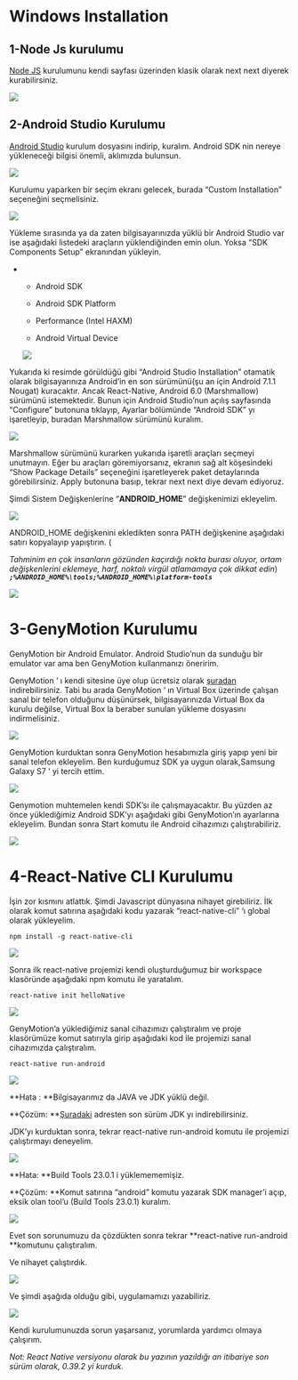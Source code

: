 # Windows Installation

## 1-Node Js kurulumu

[Node JS](https://nodejs.org/en/download/) kurulumunu kendi sayfası üzerinden klasik olarak next next diyerek kurabilirsiniz.

![](/assets/import.png)

## 2-Android Studio Kurulumu

[Android Studio](https://developer.android.com/studio/install.html) kurulum dosyasını indirip, kuralım. Android SDK nin nereye yükleneceği bilgisi önemli, aklımızda bulunsun.

![](/assets/import2.png)

Kurulumu yaparken bir seçim ekranı gelecek, burada “Custom Installation” seçeneğini seçmelisiniz.

![](/assets/import3.png)

Yükleme sırasında ya da zaten bilgisayarınızda yüklü bir Android Studio var ise aşağıdaki listedeki araçların yüklendiğinden emin olun. Yoksa “SDK Components Setup” ekranından yükleyin.

* * Android SDK

  * Android SDK Platform
  * Performance \(Intel HAXM\)
  * Android Virtual Device

  ![](/assets/import5.png)

Yukarıda ki resimde görüldüğü gibi “Android Studio Installation” otamatik olarak bilgisayarınıza Android’in en son sürümünü\(şu an için Android 7.1.1 Nougat\) kuracaktır. Ancak React-Native, Android 6.0 \(Marshmallow\) sürümünü istemektedir. Bunun için Android Studio’nun açılış sayfasında “Configure” butonuna tıklayıp, Ayarlar bölümünde “Android SDK” yı işaretleyip, buradan Marshmallow sürümünü kuralım.



![](/assets/import6.png)



Marshmallow sürümünü kurarken yukarıda işaretli araçları seçmeyi unutmayın. Eğer bu araçları göremiyorsanız, ekranın sağ alt köşesindeki “Show Package Details” seçeneğini işaretleyerek paket detaylarında görebilirsiniz. Apply butonuna basıp, tekrar next next diye devam ediyoruz.

Şimdi Sistem Değişkenlerine “**ANDROID\_HOME**” değişkenimizi ekleyelim.

![](/assets/import7.png)



ANDROID\_HOME değişkenini ekledikten sonra PATH değişkenine aşağıdaki satırı kopyalayıp yapıştırın. \(

_Tahminim en çok insanların gözünden kaçırdığı nokta burası oluyor, ortam değişkenlerini eklemeye, harf, noktalı virgül atlamamaya çok dikkat edin_\)   **` `**_**`;%ANDROID_HOME%\tools;%ANDROID_HOME%\platform-tools`**_

![](/assets/import8.png)



# 3-GenyMotion Kurulumu

GenyMotion bir Android Emulator. Android Studio’nun da sunduğu bir emulator var ama ben GenyMotion kullanmanızı öneririm.

GenyMotion ‘ ı kendi sitesine üye olup ücretsiz olarak [şuradan](https://www.genymotion.com/download/) indirebilirsiniz. Tabi bu arada GenyMotion ‘ ın Virtual Box üzerinde çalışan sanal bir telefon olduğunu düşünürsek, bilgisayarınızda Virtual Box da kurulu değilse, Virtual Box la beraber sunulan yükleme dosyasını indirmelisiniz.

![](/assets/import9.png)

GenyMotion kurduktan sonra GenyMotion hesabımızla giriş yapıp yeni bir sanal telefon ekleyelim. Ben kurduğumuz SDK ya uygun olarak,Samsung Galaxy S7 ‘ yi tercih ettim.

![](/assets/import10.png)

Genymotion muhtemelen kendi SDK’sı ile çalışmayacaktır. Bu yüzden az önce yüklediğimiz Android SDK’yı aşağıdaki gibi GenyMotion’ın ayarlarına ekleyelim. Bundan sonra Start komutu ile Android cihazımızı çalıştırabiliriz.

![](/assets/import12.png)

# 4-React-Native CLI Kurulumu

İşin zor kısmını atlattık. Şimdi Javascript dünyasına nihayet girebiliriz. İlk olarak komut satırına aşağıdaki kodu yazarak “react-native-cli” ‘ı global olarak yükleyelim.

`npm install -g react-native-cli`

![](/assets/import13.png)

Sonra ilk react-native projemizi kendi oluşturduğumuz bir workspace klasöründe aşağıdaki npm komutu ile yaratalım.

  
`react-native init helloNative`

![](/assets/import15.png)

GenyMotion’a yüklediğimiz sanal cihazımızı çalıştıralım ve proje klasörümüze komut satırıyla girip aşağıdaki kod ile projemizi sanal cihazımızda çalıştıralım.

`react-native run-android`

![](/assets/import16.png)

  **Hata : **Bilgisayarımız da JAVA ve JDK yüklü değil.

  **Çözüm: **[Şuradaki](http://www.oracle.com/technetwork/java/javase/downloads/jdk8-downloads-2133151.html) adresten son sürüm JDK yı indirebilirsiniz.

JDK’yı kurduktan sonra, tekrar react-native run-android komutu ile projemizi çalıştırmayı deneyelim.

![](/assets/import17.png)

**Hata: **Build Tools 23.0.1 i yüklemememişiz.

**Çözüm: **Komut satırına “android” komutu yazarak SDK manager’i açıp, eksik olan tool’u \(Build Tools 23.0.1\) kuralım.

![](/assets/import20.png)

Evet son sorunumuzu da çözdükten sonra tekrar **react-native run-android **komutunu çalıştıralım.

Ve nihayet çalıştırdık.

![](/assets/import22.png)



Ve şimdi aşağıda olduğu gibi, uygulamamızı yazabiliriz.

![](/assets/import.png23)

Kendi kurulumunuzda sorun yaşarsanız, yorumlarda yardımcı olmaya çalışırım.

_Not: React Native versiyonu olarak bu yazının yazıldığı an itibariye son sürüm olarak, 0.39.2 yi kurduk._

